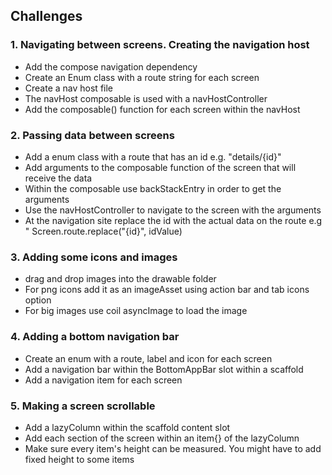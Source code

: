 ## Challenges

### 1. Navigating between screens. Creating the navigation host

- Add the compose navigation dependency
- Create an Enum class with a route string for each screen
- Create a nav host file
- The navHost composable is used with a navHostController
- Add the composable() function for each screen within the navHost

### 2. Passing data between screens

- Add a enum class with a route that has an id e.g. "details/{id}"
- Add arguments to the composable function of the screen that will receive the data
- Within the composable use backStackEntry in order to get the arguments
- Use the navHostController to navigate to the screen with the arguments
- At the navigation site replace the id with the actual data on the route e.g "
  Screen.route.replace("{id}", idValue)

### 3. Adding some icons and images

- drag and drop images into the drawable folder
- For png icons add it as an imageAsset using action bar and tab icons option
- For big images use coil asyncImage to load the image

### 4. Adding a bottom navigation bar

- Create an enum with a route, label and icon for each screen
- Add a navigation bar within the BottomAppBar slot within a scaffold
- Add a navigation item for each screen

### 5. Making a screen scrollable

- Add a lazyColumn within the scaffold content slot
- Add each section of the screen within an item{} of the lazyColumn
- Make sure every item's height can be measured. You might have to add fixed height to some items